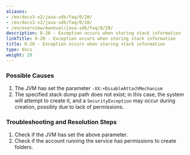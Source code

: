 ```yaml
---
aliases:
- /en/docs3-v2/java-sdk/faq/0/20/
- /en/docs3-v2/java-sdk/faq/0/20/
- /en/overview/mannual/java-sdk/faq/0/20/
description: 0-20 - Exception occurs when storing stack information
linkTitle: 0-20 - Exception occurs when storing stack information
title: 0-20 - Exception occurs when storing stack information
type: docs
weight: 20
---
```








### Possible Causes

1. The JVM has set the parameter `-XX:+DisableAttachMechanism`
2. The specified stack dump path does not exist; in this case, the system will attempt to create it, and a `SecurityException` may occur during creation, possibly due to lack of permissions.

### Troubleshooting and Resolution Steps

1. Check if the JVM has set the above parameter.
2. Check if the account running the service has permissions to create folders.

